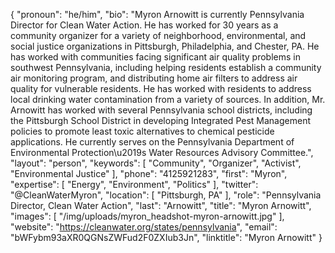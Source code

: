 {
  "pronoun": "he/him",
  "bio": "Myron Arnowitt is currently Pennsylvania Director for Clean Water Action. He has worked for 30 years as a community organizer for a variety of neighborhood, environmental, and social justice organizations in Pittsburgh, Philadelphia, and Chester, PA. He has worked with communities facing significant air quality problems in southwest Pennsylvania, including helping residents establish a community air monitoring program, and distributing home air filters to address air quality for vulnerable residents. He has worked with residents to address local drinking water contamination from a variety of sources. In addition, Mr. Arnowitt has worked with several Pennsylvania school districts, including the Pittsburgh School District in developing Integrated Pest Management policies to promote least toxic alternatives to chemical pesticide applications. He currently serves on the Pennsylvania Department of Environmental Protection\u2019s Water Resources Advisory Committee.",
  "layout": "person",
  "keywords": [
    "Community",
    "Organizer",
    "Activist",
    "Environmental Justice"
  ],
  "phone": "4125921283",
  "first": "Myron",
  "expertise": [
    "Energy",
    "Environment",
    "Politics"
  ],
  "twitter": "@CleanWaterMyron",
  "location": [
    "Pittsburgh, PA"
  ],
  "role": "Pennsylvania Director, Clean Water Action",
  "last": "Arnowitt",
  "title": "Myron Arnowitt",
  "images": [
    "/img/uploads/myron_headshot-myron-arnowitt.jpg"
  ],
  "website": "https://cleanwater.org/states/pennsylvania",
  "email": "bWFybm93aXR0QGNsZWFud2F0ZXIub3Jn",
  "linktitle": "Myron Arnowitt"
}
